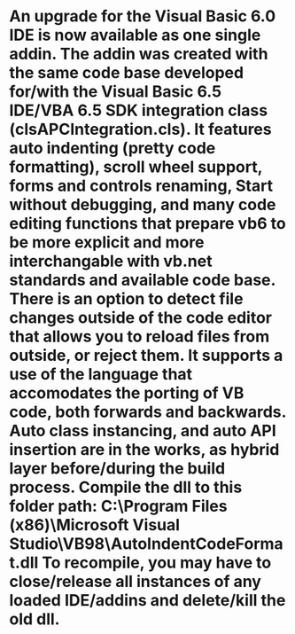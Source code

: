 # An upgrade for the Visual Basic 6.0 IDE is now available as one single addin.  The addin was created with the same code base developed for/with the Visual Basic 6.5 IDE/VBA 6.5 SDK integration class (clsAPCIntegration.cls).  It features auto indenting (pretty code formatting), scroll wheel support, forms and controls renaming, Start without debugging, and many code editing functions that prepare vb6 to be more explicit and more interchangable with vb.net standards and available code base. There is an option to detect file changes outside of the code editor that allows you to reload files from outside, or reject them.  It supports a use of the language that accomodates the porting of VB code, both forwards and backwards.  Auto class instancing, and auto API insertion are in the works, as hybrid layer before/during the build process.    Compile the dll to this folder path: C:\Program Files (x86)\Microsoft Visual Studio\VB98\AutoIndentCodeFormat.dll To recompile, you may have to close/release all instances of any loaded IDE/addins and delete/kill the old dll.
